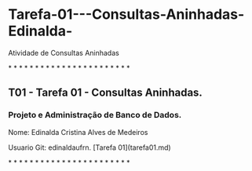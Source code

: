  # Tarefa-01---Consultas-Aninhadas-Edinalda-
<p> Atividade de Consultas Aninhadas
<P> * * * * * * * * * * * * * * * * * * * * * * *

## T01 - Tarefa 01 - Consultas Aninhadas.

### Projeto e Administração de Banco de Dados.
<p> Nome: Edinalda Cristina Alves de Medeiros
<p> Usuario Git: edinaldaufrn.
[Tarefa 01](tarefa01.md)
<P> * * * * * * * * * * * * * * * * * * * * * * *
